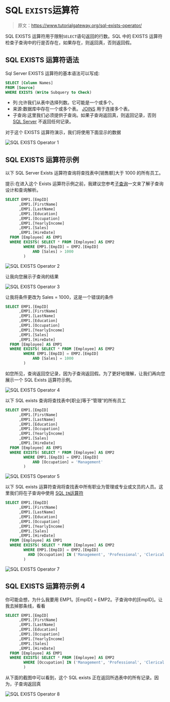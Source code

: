 # SQL `EXISTS`运算符

> 原文：<https://www.tutorialgateway.org/sql-exists-operator/>

SQL EXISTS 运算符用于限制`SELECT`语句返回的行数。SQL 中的 EXISTS 运算符检查子查询中的行是否存在，如果存在，则返回真，否则返回假。

## SQL EXISTS 运算符语法

Sql Server EXISTS 运算符的基本语法可以写成:

```sql
SELECT [Column Names]
FROM [Source]
WHERE EXISTS (Write Subquery to Check)
```

*   列:允许我们从表中选择列数。它可能是一个或多个。
*   来源:数据库中存在一个或多个表。 [JOINS](https://www.tutorialgateway.org/sql-inner-join/) 用于连接多个表。
*   子查询:这里我们必须提供子查询。如果子查询返回真，则返回记录，否则 [SQL Server](https://www.tutorialgateway.org/sql/) 不返回任何记录。

对于这个 EXISTS 运算符演示，我们将使用下面显示的数据

![SQL EXISTS Operator 1](img/827d37365b4f0462ead756b87adf4200.png)

## SQL EXISTS 运算符示例

以下 SQL Server Exists 运算符查询将查找表中[销售额]大于 1000 的所有员工。

提示:在进入这个 Exists 运算符示例之前，我建议您参考[子查询](https://www.tutorialgateway.org/sql-subquery/)一文来了解子查询设计和查询解析。

```sql
SELECT EMP1.[EmpID]
      ,EMP1.[FirstName]
      ,EMP1.[LastName]
      ,EMP1.[Education]
      ,EMP1.[Occupation]
      ,EMP1.[YearlyIncome]
      ,EMP1.[Sales]
      ,EMP1.[HireDate]
  FROM [Employee] AS EMP1
  WHERE EXISTS( SELECT * FROM [Employee] AS EMP2 
		WHERE EMP1.[EmpID] = EMP2.[EmpID] 
			AND [Sales] > 1000
		)
```

![SQL EXISTS Operator 2](img/1c4d04540a1d606ee446274465e6bdea.png)

让我向您展示子查询的结果

![SQL EXISTS Operator 3](img/63af7d87648f8ebfd9dd85aa5d37eb81.png)

让我将条件更改为 Sales = 1000，这是一个错误的条件

```sql
SELECT EMP1.[EmpID]
      ,EMP1.[FirstName]
      ,EMP1.[LastName]
      ,EMP1.[Education]
      ,EMP1.[Occupation]
      ,EMP1.[YearlyIncome]
      ,EMP1.[Sales]
      ,EMP1.[HireDate]
  FROM [Employee] AS EMP1
  WHERE EXISTS( SELECT * FROM [Employee] AS EMP2 
		WHERE EMP1.[EmpID] = EMP2.[EmpID] 
			AND [Sales] = 1000
		)
```

如您所见，查询返回空记录，因为子查询返回假。为了更好地理解，让我们再向您展示一个 SQL Exists 运算符示例。

![SQL EXISTS Operator 4](img/72bb6f2ca0b76b2639b46b31ca41bd5b.png)

以下 SQL exists 查询将查找表中[职业]等于“管理”的所有员工

```sql
SELECT EMP1.[EmpID]
      ,EMP1.[FirstName]
      ,EMP1.[LastName]
      ,EMP1.[Education]
      ,EMP1.[Occupation]
      ,EMP1.[YearlyIncome]
      ,EMP1.[Sales]
      ,EMP1.[HireDate]
  FROM [Employee] AS EMP1
  WHERE EXISTS( SELECT * FROM [Employee] AS EMP2 
		WHERE EMP1.[EmpID] = EMP2.[EmpID] 
			AND [Occupation] = 'Management'
		)
```

![SQL EXISTS Operator 5](img/e7679cab20156a8108e7bf8e763cfa11.png)

以下 SQL exists 运算符查询将查找表中所有职业为管理或专业或文员的人员。这里我们将在子查询中使用 [SQL `IN`运算符](https://www.tutorialgateway.org/sql-in-operator/)

```sql
SELECT EMP1.[EmpID]
      ,EMP1.[FirstName]
      ,EMP1.[LastName]
      ,EMP1.[Education]
      ,EMP1.[Occupation]
      ,EMP1.[YearlyIncome]
      ,EMP1.[Sales]
      ,EMP1.[HireDate]
  FROM [Employee] AS EMP1
  WHERE EXISTS( SELECT * FROM [Employee] AS EMP2 
		WHERE EMP1.[EmpID] = EMP2.[EmpID] 
		  AND [Occupation] IN ('Management', 'Professional', 'Clerical')
		)
```

![SQL EXISTS Operator 7](img/9282d1389ea4bd5a9f5876198a40c36a.png)

## SQL EXISTS 运算符示例 4

你可能会想，为什么我要用 EMP1。[EmpID] = EMP2。子查询中的[EmpID]。让我去掉那条线，看看

```sql
SELECT EMP1.[EmpID]
      ,EMP1.[FirstName]
      ,EMP1.[LastName]
      ,EMP1.[Education]
      ,EMP1.[Occupation]
      ,EMP1.[YearlyIncome]
      ,EMP1.[Sales]
      ,EMP1.[HireDate]
  FROM [Employee] AS EMP1
  WHERE EXISTS( SELECT * FROM [Employee] AS EMP2 
		WHERE [Occupation] IN ('Management', 'Professional', 'Clerical')
		)
```

从下面的截图中可以看到，这个 SQL exists 正在返回所选表中的所有记录。因为，子查询返回真

![SQL EXISTS Operator 8](img/c98b0b4d0e9553eb6deb75303d3c0708.png)